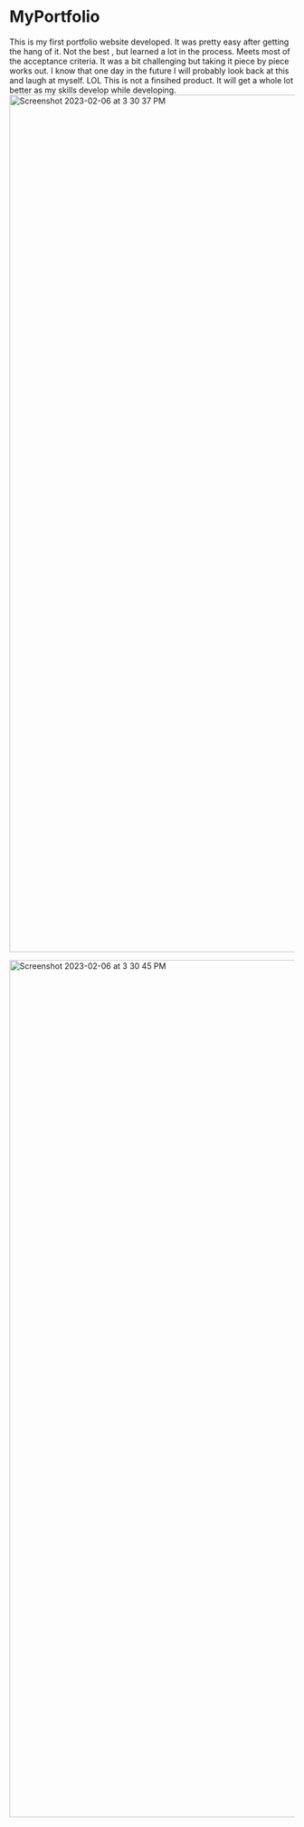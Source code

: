 # MyPortfolio
This is my first portfolio website developed. It was pretty easy after getting the hang of it. Not the best , but learned a lot in the process. Meets most of the acceptance criteria.
It was a bit challenging but taking it piece by piece works out. I know that one day in the future I will probably look back at this and laugh at myself. LOL
This is not a finsihed product. It will get a whole lot better as my skills develop while developing.
<img width="1512" alt="Screenshot 2023-02-06 at 3 30 37 PM" src="https://user-images.githubusercontent.com/122085651/217092567-e56d32db-3b6b-41da-86be-e81800435676.png">

<img width="1512" alt="Screenshot 2023-02-06 at 3 30 45 PM" src="https://user-images.githubusercontent.com/122085651/217092741-857fd316-adee-438e-888b-3659f22b4067.png">

